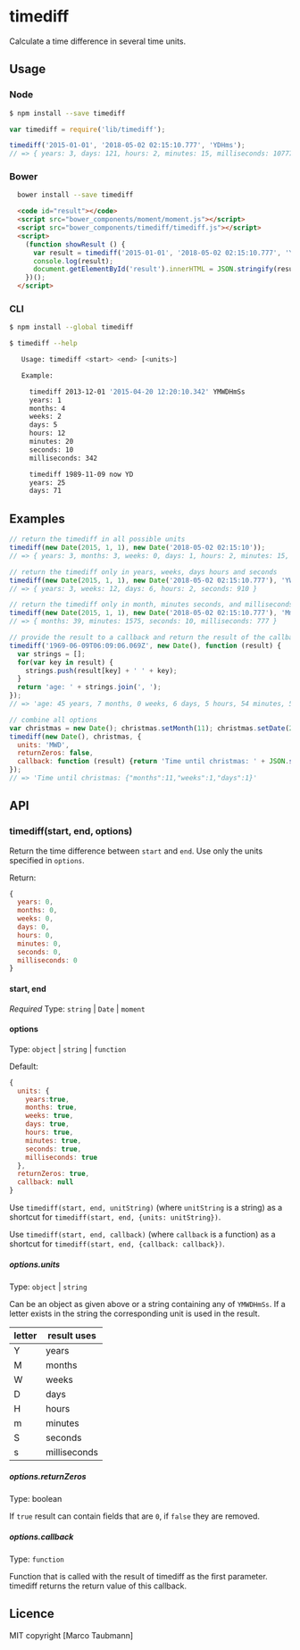 # timediff
Calculate a time difference in several time units.

## Usage

### Node

```sh
$ npm install --save timediff
```

```js
var timediff = require('lib/timediff');

timediff('2015-01-01', '2018-05-02 02:15:10.777', 'YDHms');
// => { years: 3, days: 121, hours: 2, minutes: 15, milliseconds: 10777 }
```

### Bower

```sh
  bower install --save timediff
```

```html
  <code id="result"></code>
  <script src="bower_components/moment/moment.js"></script>
  <script src="bower_components/timediff/timediff.js"></script>
  <script>
    (function showResult () {
      var result = timediff('2015-01-01', '2018-05-02 02:15:10.777', 'YDHms');
      console.log(result);
      document.getElementById('result').innerHTML = JSON.stringify(result);
    })();
  </script>
```

### CLI
```sh
$ npm install --global timediff
```

```sh
$ timediff --help

   Usage: timediff <start> <end> [<units>]

   Example:

     timediff 2013-12-01 '2015-04-20 12:20:10.342' YMWDHmSs
     years: 1
     months: 4
     weeks: 2
     days: 5
     hours: 12
     minutes: 20
     seconds: 10
     milliseconds: 342

     timediff 1989-11-09 now YD
     years: 25
     days: 71
```

## Examples

```js
// return the timediff in all possible units
timediff(new Date(2015, 1, 1), new Date('2018-05-02 02:15:10'));
// => { years: 3, months: 3, weeks: 0, days: 1, hours: 2, minutes: 15, seconds: 10, milliseconds: 0 }

// return the timediff only in years, weeks, days hours and seconds
timediff(new Date(2015, 1, 1), new Date('2018-05-02 02:15:10.777'), 'YWDHS');
// => { years: 3, weeks: 12, days: 6, hours: 2, seconds: 910 }

// return the timediff only in month, minutes seconds, and milliseconds
timediff(new Date(2015, 1, 1), new Date('2018-05-02 02:15:10.777'), 'MmSs');
// => { months: 39, minutes: 1575, seconds: 10, milliseconds: 777 }

// provide the result to a callback and return the result of the callback
timediff('1969-06-09T06:09:06.069Z', new Date(), function (result) {
  var strings = [];
  for(var key in result) {
    strings.push(result[key] + ' ' + key);
  }
  return 'age: ' + strings.join(', ');
});
// => 'age: 45 years, 7 months, 0 weeks, 6 days, 5 hours, 54 minutes, 5 seconds, 257 milliseconds'

// combine all options
var christmas = new Date(); christmas.setMonth(11); christmas.setDate(24);
timediff(new Date(), christmas, {
  units: 'MWD',
  returnZeros: false,
  callback: function (result) {return 'Time until christmas: ' + JSON.stringify(result);}
});
// => 'Time until christmas: {"months":11,"weeks":1,"days":1}'
```

## API

### timediff(start, end, options)

Return the time difference between `start` and `end`. Use only the units specified in `options`.

Return:
```js
{
  years: 0,
  months: 0,
  weeks: 0,
  days: 0,
  hours: 0,
  minutes: 0,
  seconds: 0,
  milliseconds: 0
}
```

#### start, end

*Required*
Type: `string` | `Date` | `moment`

#### options

Type: `object` | `string` | `function`

Default:
```js
{
  units: {
    years:true,
    months: true,
    weeks: true,
    days: true,
    hours: true,
    minutes: true,
    seconds: true,
    milliseconds: true
  },
  returnZeros: true,
  callback: null
}
```

Use `timediff(start, end, unitString)` (where `unitString` is a string) as a shortcut for
`timediff(start, end, {units: unitString})`.

Use `timediff(start, end, callback)` (where `callback` is a function) as a shortcut for
`timediff(start, end, {callback: callback})`.

##### options.units

Type: `object` | `string`
  
Can be an object as given above or a string containing any of `YMWDHmSs`.
If a letter exists in the string the corresponding unit is used in
the result.

| letter | result uses  |
| ------ | -------------|
| Y      | years        |
| M      | months       |
| W      | weeks        |
| D      | days         |
| H      | hours        |
| m      | minutes      |
| S      | seconds      |
| s      | milliseconds |

##### options.returnZeros

Type: boolean

If `true` result can contain fields that are `0`, if `false` they are removed.

##### options.callback

Type: `function`

Function that is called with the result of timediff as the first parameter.
timediff returns the return value of this callback.

## Licence
MIT copyright [Marco Taubmann]
